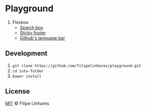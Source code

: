 # Playground

1. Flexbox
	- [Search box](http://filipelinhares.github.io/playground/flexbox-searchBox/)
	- [Sticky footer](http://filipelinhares.github.io/playground/flexbox-sticky-footer/)
	- [Github's language bar](http://filipelinhares.github.io/playground/flexbox-github-languageBar/)


## Development

1. `git clone https://github.com/filipelinhares/playground.git`
2. `cd into-folder`
3. `bower install`

## License
[MIT](LICENSE.md) © Filipe LInhares
